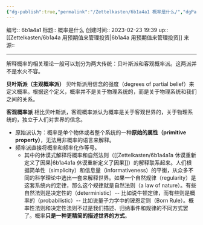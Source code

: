 ```yaml
---
{"dg-publish":true,"permalink":"/Zettelkasten/6b1a4a1 概率是什么/","dgPassFrontmatter":true}
---
```


编号:: 6b1a4a1
标题:: 概率是什么
创建时间:: 2023-02-23 19:39
up:: [[Zettelkasten/6b1a4a 用预期值来管理投资\|6b1a4a 用预期值来管理投资]]
来源:: 

---
解释概率的相关理论一般可以划分为两大传统：贝叶斯派和客观概率派。这两派并不是水火不容。

**贝叶斯派（主观概率派）**
贝叶斯派用信念的强度（degrees of partial belief）来定义概率。根据这个定义，概率并不是关于物理系统的，而是关于物理系统和我们之间的关系。

**客观概率派**
相比贝叶斯派，客观概率派认为概率是关于客观世界的，关于物理系统的，独立于人们对世界的信念。
- 原始派认为：概率是单个物体或者整个系统的一种**原始的属性（primitive property）**，无法用非概率的语言来解释。
- 频率派直接将概率和频率化作等号。
	- 其中的休谟式解释将概率和自然法则（[[Zettelkasten/6b1a4a1a 休谟重新定义了因果\|6b1a4a1a 休谟重新定义了因果]]）的解释联系起来。人们根据简单性（simplicity）和信息量（informativeness）的平衡，从众多不同的科学理论中选出一套来解释世界。如果一个自然规律（regularity）是这套系统内的定律，那么这个规律就是自然法则（a law of nature）。有些自然法则是决定性的（deterministic）-- 比如说牛顿定律，而有些则是概率的（probabilistic）-- 比如说量子力学中的玻恩定则（Born Rule）。概率性法则和决定性法则不过是我们描述、归纳事件和规律的不同方式罢了。概率**只是一种更精简的描述世界的方式**。
